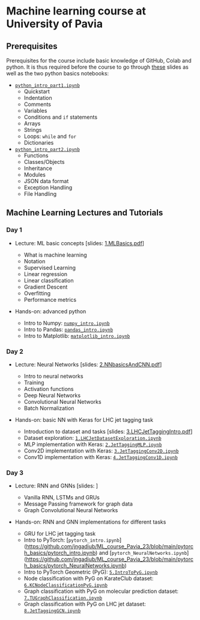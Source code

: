 # Machine learning course at University of Pavia

## Prerequisites

Prerequisites for the course include basic knowledge of GitHub, Colab and python. It is thus required before the course to go through [these](https://github.com/jngadiub/ML_course_Pavia_23/blob/main/slides/0.Prerequisites.pdf) slides as well as the two python basics notebooks: 

* [`python_intro_part1.ipynb`](https://github.com/jngadiub/ML_course_Pavia_23/blob/main/python_basics/python_intro_part1.ipynb)
    * Quickstart
    * Indentation
    * Comments
    * Variables
    * Conditions and `if` statements
    * Arrays
    * Strings
    * Loops: `while` and `for`
    * Dictionaries
* [`python_intro_part2.ipynb`](https://github.com/jngadiub/ML_course_Pavia_23/blob/main/python_basics/python_intro_part2.ipynb)
    * Functions
    * Classes/Objects
    * Inheritance
    * Modules
    * JSON data format
    * Exception Handling
    * File Handling

## Machine Learning Lectures and Tutorials

### Day 1

* Lecture: ML basic concepts [slides: [1.MLBasics.pdf](https://github.com/jngadiub/ML_course_Pavia_23/blob/main/slides/1.MLBasics.pdf)]
    * What is machine learning
    * Notation
    * Supervised Learning
    * Linear regression
    * Linear classification
    * Gradient Descent
    * Overfitting
    * Performance metrics

* Hands-on: advanced python
    * Intro to Numpy: [`numpy_intro.ipynb`](https://github.com/jngadiub/ML_course_Pavia_23/blob/main/python_advance/numpy_intro.ipynb)
    * Intro to Pandas: [`pandas_intro.ipynb`](https://github.com/jngadiub/ML_course_Pavia_23/blob/main/python_advance/pandas_intro.ipynb)
    * Intro to Matplotlib: [`matplotlib_intro.ipynb`](https://github.com/jngadiub/ML_course_Pavia_23/blob/main/python_advance/matplotlib_intro.ipynb)

### Day 2

* Lecture: Neural Networks [slides: [2.NNbasicsAndCNN.pdf](https://github.com/jngadiub/ML_course_Pavia_23/blob/main/slides/2.NNbasicsAndCNN.pdf)] 
    * Intro to neural networks
    * Training
    * Activation functions
    * Deep Neural Networks
    * Convolutional Neural Networks
    * Batch Normalization

* Hands-on: basic NN with Keras for LHC jet tagging task
    * Introduction to dataset and tasks [slides: [3.LHCJetTaggingIntro.pdf](https://github.com/jngadiub/ML_course_Pavia_23/blob/main/slides/3.LHCJetTaggingIntro.pdf)]
    * Dataset exploration: [`1.LHCJetDatasetExploration.ipynb`](https://github.com/jngadiub/ML_course_Pavia_23/blob/main/neural-networks/1.LHCJetDatasetExploration.ipynb)
    * MLP implementation with Keras: [`2.JetTaggingMLP.ipynb`](https://github.com/jngadiub/ML_course_Pavia_23/blob/main/neural-networks/2.JetTaggingMLP.ipynb)
    * Conv2D implementation with Keras: [`3.JetTaggingConv2D.ipynb`](https://github.com/jngadiub/ML_course_Pavia_23/blob/main/neural-networks/3.JetTaggingConv2D.ipynb)
    * Conv1D implementation with Keras: [`4.JetTaggingConv1D.ipynb`](https://github.com/jngadiub/ML_course_Pavia_23/blob/main/neural-networks/4.JetTaggingConv1D.ipynb)

### Day 3

* Lecture: RNN and GNNs [slides: ]
    * Vanilla RNN, LSTMs and GRUs
    * Message Passing framework for graph data
    * Graph Convolutional Neural Networks

* Hands-on: RNN and GNN implementations for different tasks
    * GRU for LHC jet tagging task
    * Intro to PyTorch: [`pytorch_intro.ipynb`] (https://github.com/jngadiub/ML_course_Pavia_23/blob/main/pytorch_basics/pytorch_intro.ipynb) and [`pytorch_NeuralNetworks.ipynb`] (https://github.com/jngadiub/ML_course_Pavia_23/blob/main/pytorch_basics/pytorch_NeuralNetworks.ipynb)
    * Intro to PyTorch Geometric (PyG): [`5.IntroToPyG.ipynb`](https://github.com/jngadiub/ML_course_Pavia_23/blob/main/neural-networks/5.IntroToPyG.ipynb)
    * Node classification with PyG on KarateClub dataset: [`6.KCNodeClassificationPyG.ipynb`](https://github.com/jngadiub/ML_course_Pavia_23/blob/main/neural-networks/6.KCNodeClassificationPyG.ipynb)
    * Graph classification with PyG on molecular prediction dataset: [`7.TUGraphClassification.ipynb`](https://github.com/jngadiub/ML_course_Pavia_23/blob/main/neural-networks/7.TUGraphClassification.ipynb)
    * Graph classification with PyG on LHC jet dataset: [`8.JetTaggingGCN.ipynb`](https://github.com/jngadiub/ML_course_Pavia_23/blob/main/neural-networks/8.JetTaggingGCN.ipynb)